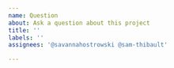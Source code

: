 ```yaml
---
name: Question
about: Ask a question about this project
title: ''
labels: ''
assignees: '@savannahostrowski @sam-thibault'

---
```


<!--
Please search existing issues to avoid creating duplicates.
-->
